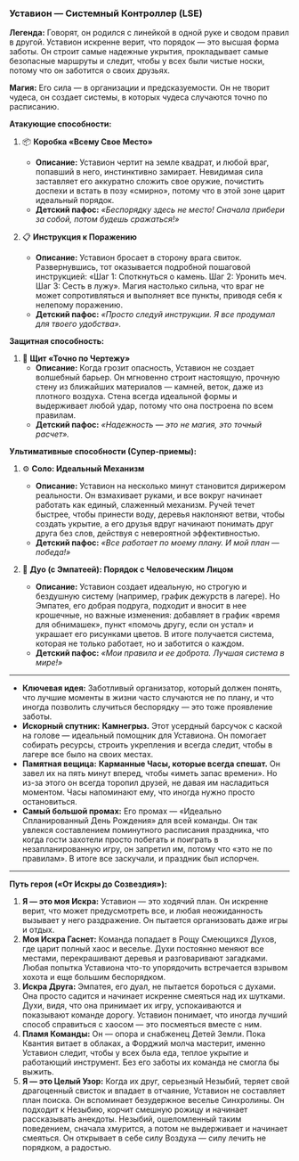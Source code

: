 ### **Уставион — Системный Контроллер (LSE)**

**Легенда:** Говорят, он родился с линейкой в одной руке и сводом правил в другой. Уставион искренне верит, что порядок — это высшая форма заботы. Он строит самые надежные укрытия, прокладывает самые безопасные маршруты и следит, чтобы у всех были чистые носки, потому что он заботится о своих друзьях.

**Магия:** Его сила — в организации и предсказуемости. Он не творит чудеса, он создает системы, в которых чудеса случаются точно по расписанию.

**Атакующие способности:**

1. 📦 **Коробка «Всему Свое Место»**
    - **Описание:** Уставион чертит на земле квадрат, и любой враг, попавший в него, инстинктивно замирает. Невидимая сила заставляет его аккуратно сложить свое оружие, почистить доспехи и встать в позу «смирно», потому что в этой зоне царит идеальный порядок.
    - **Детский пафос:** _«Беспорядку здесь не место! Сначала прибери за собой, потом будешь сражаться!»_

2. 📋 **Инструкция к Поражению**
    - **Описание:** Уставион бросает в сторону врага свиток. Развернувшись, тот оказывается подробной пошаговой инструкцией: «Шаг 1: Споткнуться о камень. Шаг 2: Уронить меч. Шаг 3: Сесть в лужу». Магия настолько сильна, что враг не может сопротивляться и выполняет все пункты, приводя себя к нелепому поражению.
    - **Детский пафос:** _«Просто следуй инструкции. Я все продумал для твоего удобства»._

**Защитная способность:**

1. 🧱 **Щит «Точно по Чертежу»**
    - **Описание:** Когда грозит опасность, Уставион не создает волшебный барьер. Он мгновенно строит настоящую, прочную стену из ближайших материалов — камней, веток, даже из плотного воздуха. Стена всегда идеальной формы и выдерживает любой удар, потому что она построена по всем правилам.
    - **Детский пафос:** _«Надежность — это не магия, это точный расчет»._

**Ультимативные способности (Супер-приемы):**

1. ⚙️ **Соло: Идеальный Механизм**
    - **Описание:** Уставион на несколько минут становится дирижером реальности. Он взмахивает руками, и все вокруг начинает работать как единый, слаженный механизм. Ручей течет быстрее, чтобы принести воду, деревья наклоняют ветви, чтобы создать укрытие, а его друзья вдруг начинают понимать друг друга без слов, действуя с невероятной эффективностью.
    - **Детский пафос:** _«Все работает по моему плану. И мой план — победа!»_

2. 💞 **Дуо (с Эмпатеей): Порядок с Человеческим Лицом**
    - **Описание:** Уставион создает идеальную, но строгую и бездушную систему (например, график дежурств в лагере). Но Эмпатея, его добрая подруга, подходит и вносит в нее крошечные, но важные изменения: добавляет в график «время для обнимашек», пункт «помочь другу, если он устал» и украшает его рисунками цветов. В итоге получается система, которая не только работает, но и заботится о каждом.
    - **Детский пафос:** _«Мои правила и ее доброта. Лучшая система в мире!»_

---

- **Ключевая идея:** Заботливый организатор, который должен понять, что лучшие моменты в жизни часто случаются не по плану, и что иногда позволить случиться беспорядку — это тоже проявление заботы.
- **Искорный спутник:** **Камнегрыз.** Этот усердный барсучок с каской на голове — идеальный помощник для Уставиона. Он помогает собирать ресурсы, строить укрепления и всегда следит, чтобы в лагере все было на своих местах.
- **Памятная вещица:** **Карманные Часы, которые всегда спешат.** Он завел их на пять минут вперед, чтобы «иметь запас времени». Но из-за этого он всегда торопил друзей, не давая им насладиться моментом. Часы напоминают ему, что иногда нужно просто остановиться.
- **Самый большой промах:** Его промах — «Идеально Спланированный День Рождения» для всей команды. Он так увлекся составлением поминутного расписания праздника, что когда гости захотели просто побегать и поиграть в незапланированную игру, он запретил им, потому что «это не по правилам». В итоге все заскучали, и праздник был испорчен.

---

**Путь героя («От Искры до Созвездия»):**

1. **Я — это моя Искра:** Уставион — это ходячий план. Он искренне верит, что может предусмотреть все, и любая неожиданность вызывает у него раздражение. Он пытается организовать даже игры и отдых.
2. **Моя Искра Гаснет:** Команда попадает в Рощу Смеющихся Духов, где царит полный хаос и веселье. Духи постоянно меняют все местами, перекрашивают деревья и разговаривают загадками. Любая попытка Уставиона что-то упорядочить встречается взрывом хохота и еще большим беспорядком.
3. **Искра Друга:** Эмпатея, его дуал, не пытается бороться с духами. Она просто садится и начинает искренне смеяться над их шутками. Духи, видя, что она принимает их игру, успокаиваются и показывают команде дорогу. Уставион понимает, что иногда лучший способ справиться с хаосом — это посмеяться вместе с ним.
4. **Пламя Команды:** Он — опора и снабженец Детей Земли. Пока Квантия витает в облаках, а Форджий молча мастерит, именно Уставион следит, чтобы у всех была еда, теплое укрытие и работающий инструмент. Без его заботы их команда не смогла бы выжить.
5. **Я — это Целый Узор:** Когда их друг, серьезный Незыбий, теряет свой драгоценный свисток и впадает в отчаяние, Уставион не составляет план поиска. Он вспоминает безудержное веселье Синхролины. Он подходит к Незыбию, корчит смешную рожицу и начинает рассказывать анекдоты. Незыбий, ошеломленный таким поведением, сначала хмурится, а потом не выдерживает и начинает смеяться. Он открывает в себе силу Воздуха — силу лечить не порядком, а радостью.